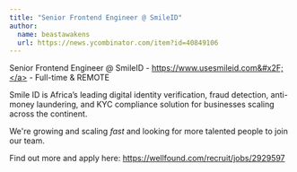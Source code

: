 ```yaml
---
title: "Senior Frontend Engineer @ SmileID"
author:
  name: beastawakens
  url: https://news.ycombinator.com/item?id=40849106
---
```

Senior Frontend Engineer @ SmileID - <a href="https:&#x2F;&#x2F;www.usesmileid.com&#x2F;" rel="nofollow">https:&#x2F;&#x2F;www.usesmileid.com&#x2F;</a> - Full-time &amp; REMOTE

Smile ID is Africa’s leading digital identity verification, fraud detection, anti-money laundering, and KYC compliance solution for businesses scaling across the continent.

We&#x27;re growing and scaling *fast* and looking for more talented people to join our team.

Find out more and apply here: <a href="https:&#x2F;&#x2F;wellfound.com&#x2F;recruit&#x2F;jobs&#x2F;2929597" rel="nofollow">https:&#x2F;&#x2F;wellfound.com&#x2F;recruit&#x2F;jobs&#x2F;2929597</a>
